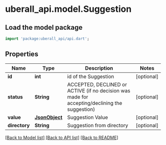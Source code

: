 # uberall_api.model.Suggestion

## Load the model package
```dart
import 'package:uberall_api/api.dart';
```

## Properties
Name | Type | Description | Notes
------------ | ------------- | ------------- | -------------
**id** | **int** | id of the Suggestion | [optional] 
**status** | **String** | ACCEPTED, DECLINED or ACTIVE (if no decision was made for accepting/declining the suggestion) | [optional] 
**value** | [**JsonObject**](.md) | Suggestion Value | [optional] 
**directory** | **String** | Suggestion from directory | [optional] 

[[Back to Model list]](../README.md#documentation-for-models) [[Back to API list]](../README.md#documentation-for-api-endpoints) [[Back to README]](../README.md)


